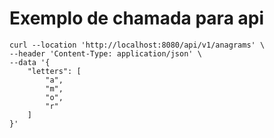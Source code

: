 # Exemplo de chamada para api

```
curl --location 'http://localhost:8080/api/v1/anagrams' \
--header 'Content-Type: application/json' \
--data '{
    "letters": [
        "a",
        "m",
        "o",
        "r"
    ]
}'
```
